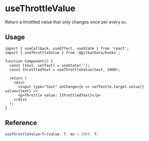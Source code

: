 # useThrottleValue

Return a throttled value that only changes once per every `ms`.

## Usage

```tsx
import { useCallback, useEffect, useState } from 'react';
import { useThrottleValue } from '@gilbarbara/hooks';

function Component() {
  const [text, setText] = useState('');
  const throttledText = useThrottleValue(text, 2000);

  return (
    <div>
      <input type="text" onChange={e => setText(e.target.value)} value={text} />
      <p>Throttle value: {throttledText}</p>
    </div>
  );
}
```

## Reference

```typescript
useThrottleValue<T>(value: T, ms = 500): T;
```

